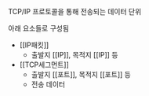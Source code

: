 TCP/IP 프로토콜을 통해 전송되는 데이터 단위

아래 요소들로 구성됨
- [[IP패킷]]
	- 출발지 [[IP]], 목적지 [[IP]] 등
- [[TCP세그먼트]]
	- 출발지 [[포트]], 목적지 [[포트]] 등
	- 전송 데이터